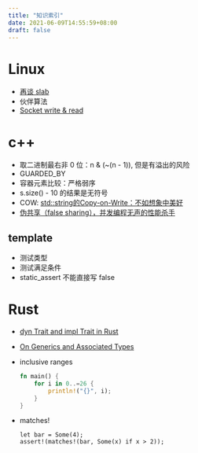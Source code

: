 ```yaml
---
title: "知识索引"
date: 2021-06-09T14:55:59+08:00
draft: false
---
```


# Linux

- [再谈 slab](https://zhuanlan.zhihu.com/p/61457076)
- 伙伴算法
- [Socket write & read](https://www.cnblogs.com/junneyang/p/6126635.html)

# c++

- 取二进制最右非 0 位：n & (~(n - 1)), 但是有溢出的风险
- GUARDED_BY
- 容器元素比较：严格弱序
- s.size() - 10 的结果是无符号
- COW: [std::string的Copy-on-Write：不如想象中美好](https://www.cnblogs.com/promise6522/archive/2012/03/22/2412686.html)
-  [伪共享（false sharing），并发编程无声的性能杀手](https://www.cnblogs.com/cyfonly/p/5800758.html)

## template

- 测试类型
- 测试满足条件
- static_assert 不能直接写 false

# Rust

- [dyn Trait and impl Trait in Rust](https://www.ncameron.org/blog/dyn-trait-and-impl-trait-in-rust/)

- [On Generics and Associated Types](https://blog.thomasheartman.com/posts/on-generics-and-associated-types)

- inclusive ranges

  ```rust
  fn main() {
      for i in 0..=26 {
          println!("{}", i);
      }
  }
  ```

- matches!

  ```
  let bar = Some(4);
  assert!(matches!(bar, Some(x) if x > 2));
  ```

